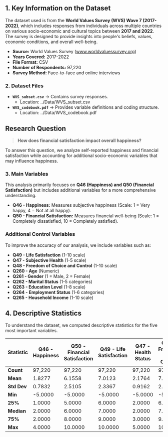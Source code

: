 ## **1. Key Information on the Dataset**
The dataset used is from the **World Values Survey (WVS) Wave 7 (2017-2022)**, which includes responses from individuals across multiple countries on various socio-economic and cultural topics between **2017 and 2022**. The survey is designed to provide insights into people's beliefs, values, economic conditions, and overall well-being.

- **Source:** World Values Survey (www.worldvaluessurvey.org)
- **Years Covered:** 2017-2022
- **File Format:** CSV
- **Number of Respondents:** 97,220
- **Survey Method:** Face-to-face and online interviews

### **2. Dataset Files**
- **`WVS_subset.csv`** → Contains survey responses.
  - Location: ../Data/WVS_subset.csv
- **`WVS_codebook.pdf`** → Provides variable definitions and coding structure.
  - Location: ../Data/WVS_codebook.pdf

## **Research Question**
> **How does financial satisfaction impact overall happiness?**

To answer this question, we analyze self-reported happiness and financial satisfaction while accounting for additional socio-economic variables that may influence happiness.

### **3. Main Variables**
This analysis primarily focuses on **Q46 (Happiness) and Q50 (Financial Satisfaction)** but includes additional variables for a more comprehensive understanding.

- **Q46 - Happiness:** Measures subjective happiness (Scale: 1 = Very happy, 4 = Not at all happy).
- **Q50 - Financial Satisfaction:** Measures financial well-being (Scale: 1 = Completely dissatisfied, 10 = Completely satisfied).

### **Additional Control Variables**
To improve the accuracy of our analysis, we include variables such as:
- **Q49 - Life Satisfaction** (1-10 scale)
- **Q47 - Subjective Health** (1-5 scale)
- **Q48 - Freedom of Choice and Control** (1-10 scale)
- **Q260 - Age** (Numeric)
- **Q261 - Gender** (1 = Male, 2 = Female)
- **Q262 - Marital Status** (1-5 categories)
- **Q263 - Education Level** (1-8 scale)
- **Q264 - Employment Status** (1-6 categories)
- **Q265 - Household Income** (1-10 scale)

## **4. Descriptive Statistics**
To understand the dataset, we computed descriptive statistics for the five most important variables.

| Statistic | Q46 - Happiness | Q50 - Financial Satisfaction | Q49 - Life Satisfaction | Q47 - Health Status | Q48 - Freedom of Choice |
|-----------|----------------|-----------------------------|------------------------|---------------------|----------------------|
| **Count** | 97,220 | 97,220 | 97,220 | 97,220 | 97,220 |
| **Mean**  | 1.8277 | 6.1558 | 7.0123 | 2.1764 | 7.1298 |
| **Std Dev** | 0.7832 | 2.5105 | 2.3367 | 0.9162 | 2.4120 |
| **Min**  | -5.0000 | -5.0000 | -5.0000 | -5.0000 | -5.0000 |
| **25%**  | 1.0000 | 5.0000 | 6.0000 | 2.0000 | 6.0000 |
| **Median** | 2.0000 | 6.0000 | 7.0000 | 2.0000 | 7.0000 |
| **75%**  | 2.0000 | 8.0000 | 9.0000 | 3.0000 | 9.0000 |
| **Max**  | 4.0000 | 10.0000 | 10.0000 | 5.0000 | 10.0000 |


